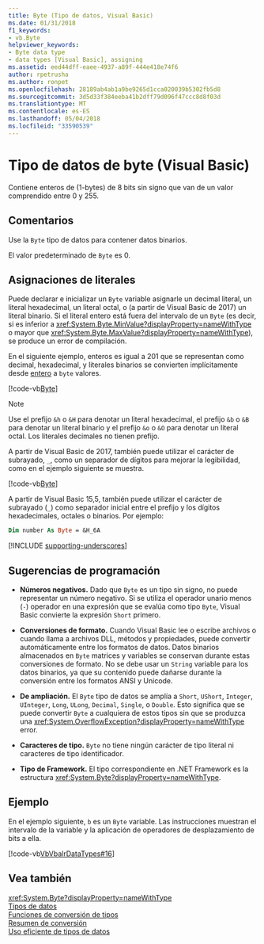 ```yaml
---
title: Byte (Tipo de datos, Visual Basic)
ms.date: 01/31/2018
f1_keywords:
- vb.Byte
helpviewer_keywords:
- Byte data type
- data types [Visual Basic], assigning
ms.assetid: eed44dff-eaee-4937-a89f-444e418e74f6
author: rpetrusha
ms.author: ronpet
ms.openlocfilehash: 28189ab4ab1a9be9265d1cca020039b5302fb5d8
ms.sourcegitcommit: 3d5d33f384eeba41b2dff79d096f47ccc8d8f03d
ms.translationtype: MT
ms.contentlocale: es-ES
ms.lasthandoff: 05/04/2018
ms.locfileid: "33590539"
---
```

# <a name="byte-data-type-visual-basic"></a>Tipo de datos de byte (Visual Basic)
Contiene enteros de (1-bytes) de 8 bits sin signo que van de un valor comprendido entre 0 y 255.

## <a name="remarks"></a>Comentarios

Use la `Byte` tipo de datos para contener datos binarios.  
  
El valor predeterminado de `Byte` es 0.

## <a name="literal-assignments"></a>Asignaciones de literales

Puede declarar e inicializar un `Byte` variable asignarle un decimal literal, un literal hexadecimal, un literal octal, o (a partir de Visual Basic de 2017) un literal binario. Si el literal entero está fuera del intervalo de un `Byte` (es decir, si es inferior a <xref:System.Byte.MinValue?displayProperty=nameWithType> o mayor que <xref:System.Byte.MaxValue?displayProperty=nameWithType>), se produce un error de compilación.

En el siguiente ejemplo, enteros es igual a 201 que se representan como decimal, hexadecimal, y literales binarios se convierten implícitamente desde [entero](integer-data-type.md) a `byte` valores.

[!code-vb[Byte](../../../../samples/snippets/visualbasic/language-reference/data-types/numeric-literals.vb#Byte)]

> [!NOTE]
> Use el prefijo `&h` o `&H` para denotar un literal hexadecimal, el prefijo `&b` o `&B` para denotar un literal binario y el prefijo `&o` o `&O` para denotar un literal octal. Los literales decimales no tienen prefijo.

A partir de Visual Basic de 2017, también puede utilizar el carácter de subrayado, `_`, como un separador de dígitos para mejorar la legibilidad, como en el ejemplo siguiente se muestra.

[!code-vb[Byte](../../../../samples/snippets/visualbasic/language-reference/data-types/numeric-literals.vb#ByteS)]  

A partir de Visual Basic 15,5, también puede utilizar el carácter de subrayado (`_`) como separador inicial entre el prefijo y los dígitos hexadecimales, octales o binarios. Por ejemplo:

```vb
Dim number As Byte = &H_6A
```

[!INCLUDE [supporting-underscores](../../../../includes/vb-separator-langversion.md)]

## <a name="programming-tips"></a>Sugerencias de programación

-   **Números negativos.** Dado que `Byte` es un tipo sin signo, no puede representar un número negativo. Si se utiliza el operador unario menos (`-`) operador en una expresión que se evalúa como tipo `Byte`, Visual Basic convierte la expresión `Short` primero.
  
-   **Conversiones de formato.** Cuando Visual Basic lee o escribe archivos o cuando llama a archivos DLL, métodos y propiedades, puede convertir automáticamente entre los formatos de datos. Datos binarios almacenados en `Byte` matrices y variables se conservan durante estas conversiones de formato. No se debe usar un `String` variable para los datos binarios, ya que su contenido puede dañarse durante la conversión entre los formatos ANSI y Unicode.

-   **De ampliación.** El `Byte` tipo de datos se amplía a `Short`, `UShort`, `Integer`, `UInteger`, `Long`, `ULong`, `Decimal`, `Single`, o `Double`. Esto significa que se puede convertir `Byte` a cualquiera de estos tipos sin que se produzca una <xref:System.OverflowException?displayProperty=nameWithType> error.
  
-   **Caracteres de tipo.** `Byte` no tiene ningún carácter de tipo literal ni caracteres de tipo identificador.

-   **Tipo de Framework.** El tipo correspondiente en .NET Framework es la estructura <xref:System.Byte?displayProperty=nameWithType>.

## <a name="example"></a>Ejemplo

 En el ejemplo siguiente, `b` es un `Byte` variable. Las instrucciones muestran el intervalo de la variable y la aplicación de operadores de desplazamiento de bits a ella.

[!code-vb[VbVbalrDataTypes#16](../../../visual-basic/language-reference/data-types/codesnippet/VisualBasic/byte-data-type_1.vb)]  

## <a name="see-also"></a>Vea también

 <xref:System.Byte?displayProperty=nameWithType>  
 [Tipos de datos](../../../visual-basic/language-reference/data-types/data-type-summary.md)  
 [Funciones de conversión de tipos](../../../visual-basic/language-reference/functions/type-conversion-functions.md)  
 [Resumen de conversión](../../../visual-basic/language-reference/keywords/conversion-summary.md)  
 [Uso eficiente de tipos de datos](../../../visual-basic/programming-guide/language-features/data-types/efficient-use-of-data-types.md)
